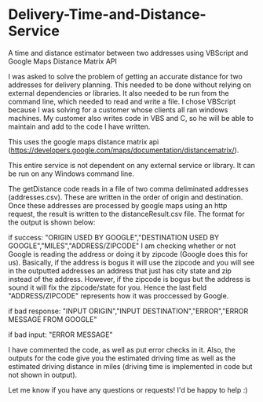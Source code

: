 Delivery-Time-and-Distance-Service
==================================

A time and distance estimator between two addresses using VBScript and Google Maps Distance Matrix API


I was asked to solve the problem of getting an accurate distance for two addresses for delivery planning.  This needed to be done without relying on external dependencies or libraries.  It also needed to be run from the command line, which needed to read and write a file.  I chose VBScript because I was solving for a customer whose clients all ran windows machines.  My customer also writes code in VBS and C, so he will be able to maintain and add to the code I have written.

This uses the google maps distance matrix api (https://developers.google.com/maps/documentation/distancematrix/). 

This entire service is not dependent on any external service or library. It can be run on any Windows command line.  

The getDistance code reads in a file of two comma deliminated addresses (addresses.csv).  These are written in the order of origin and destination.  Once these addresses are processed by google maps using an http request, the result is written to the distanceResult.csv file. The format for the output is shown below:

if success: "ORIGIN USED BY GOOGLE","DESTINATION USED BY GOOGLE","MILES","ADDRESS/ZIPCODE"
	 I am checking whether or not Google is reading the address or doing it by zipcode (Google does this for us).  Basically, if the address is bogus it will use the zipcode and you will see in the outputted addresses an address that just has city state and zip instead of the address.  However, if the zipcode is bogus but the address is sound it will fix the zipcode/state for you. Hence the last field "ADDRESS/ZIPCODE" represents how it was proccessed by Google.

if bad response: "INPUT ORIGIN","INPUT DESTINATION","ERROR","ERROR MESSAGE FROM GOOGLE"

if bad input: "ERROR MESSAGE"

I have commented the code, as well as put error checks in it. Also, the outputs for the code give you the estimated driving time as well as the estimated driving distance in miles (driving time is implemented in code but not shown in output). 

Let me know if you have any questions or requests! I'd be happy to help :)

